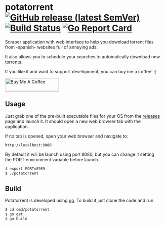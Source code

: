 # potatorrent [![GitHub release (latest SemVer)](https://img.shields.io/github/v/release/nilbelec/potatorrent)](https://github.com/nilbelec/potatorrent/releases) [![Build Status](https://travis-ci.com/nilbelec/potatorrent.svg?branch=master)](https://travis-ci.com/nilbelec/potatorrent) [![Go Report Card](https://goreportcard.com/badge/github.com/nilbelec/potatorrent)](https://goreportcard.com/report/github.com/nilbelec/potatorrent)

Scraper application with web interface to help you download torrent files from -spanish- websites full of annoying ads.

It also allows you to schedule your searches to automatically download new torrents.

If you like it and want to support development, you can buy me a coffee! :)

<a href="https://www.buymeacoffee.com/nilbelec" target="_blank"><img src="https://www.buymeacoffee.com/assets/img/custom_images/orange_img.png" alt="Buy Me A Coffee" style="height: 41px !important;width: 174px !important;box-shadow: 0px 3px 2px 0px rgba(190, 190, 190, 0.5) !important;-webkit-box-shadow: 0px 3px 2px 0px rgba(190, 190, 190, 0.5) !important;" ></a>

## Usage

Just grab one of the pre-built executable files for your OS from the [releases](https://github.com/nilbelec/potatorrent/releases) page and launch it. It should open a new web browser tab with the application.

If no tab is opened, open your web browser and navigate to:

```
http://localhost:8080
```

By default it will be launch using port 8080, but you can change it setting the PORT environment variable before launch.

```bash
$ export PORT=8989
$ ./potatorrent
```

## Build

Potatorrent is developed using [go](https://golang.org/). To build it just clone the code and run:

```bash
$ cd cmd/potatorrent
$ go get
$ go build
```
